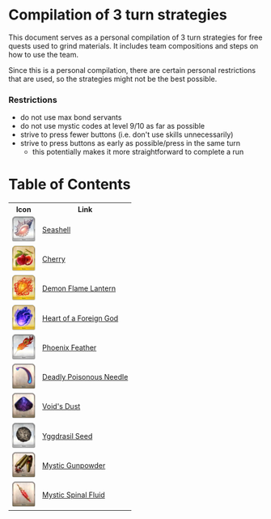 # Compilation of 3 turn strategies

This document serves as a personal compilation of 3 turn strategies for free quests used to grind materials. It includes team compositions and steps on how to use the team. 

Since this is a personal compilation, there are certain personal restrictions that are used, so the strategies might not be the best possible.

### Restrictions

- do not use max bond servants
- do not use mystic codes at level 9/10 as far as possible
- strive to press fewer buttons (i.e. don't use skills unnecessarily)
- strive to press buttons as early as possible/press in the same turn
  - this potentially makes it more straightforward to complete a run

# Table of Contents

<table>
	<tr>
		<th>Icon</th>
		<th>Link</th>
	</tr>
	<tr>
		<td>
			<img src="./icons/Seashell of Reminiscence.png" height="50px"/>
		</td>
		<td>
			<a href="/strategies/seashell.md">Seashell</a>
		</td>
	</tr>
	<tr>
		<td>
			<img src="./icons/Fruit of Longevity.png" height="50px"/>
		</td>
		<td>
			<a href="/strategies/cherry.md">Cherry</a>
		</td>
	</tr>
	<tr>
		<td>
			<img src="./icons/Demon Flame Lantern.png" height="50px"/>
		</td>
		<td>
			<a href="/strategies/demon flame lantern.md">Demon Flame Lantern</a>
		</td>
	</tr>
	<tr>
		<td>
			<img src="./icons/Heart of a Foreign God.png" height="50px"/>
		</td>
		<td>
			<a href="/strategies/heart.md">Heart of a Foreign God</a>
		</td>
	</tr>
	<tr>
		<td>
			<img src="./icons/Phoenix Feather.png" height="50px"/>
		</td>
		<td>
			<a href="/strategies/feather.md">Phoenix Feather</a>
		</td>
	</tr>
	<tr>
		<td>
			<img src="./icons/Deadly Poisonous Needle.png" height="50px"/>
		</td>
		<td>
			<a href="/strategies/deadly poisonous needle.md">Deadly Poisonous Needle</a>
		</td>
	</tr>
	<tr>
		<td>
			<img src="./icons/Void's Dust.png" height="50px"/>
		</td>
		<td>
			<a href="/strategies/void's dust.md">Void's Dust</a>
		</td>
	</tr>
	<tr>
		<td>
			<img src="./icons/Yggdrasil Seed.png" height="50px"/>
		</td>
		<td>
			<a href="/strategies/seed.md">Yggdrasil Seed</a>
		</td>
	</tr>
	<tr>
		<td>
			<img src="./icons/Mystic Gunpowder.png" height="50px"/>
		</td>
		<td>
			<a href="/strategies/gunpowder.md">Mystic Gunpowder</a>
		</td>
	</tr>
	<tr>
		<td>
			<img src="./icons/Mystic Spinal Fluid.png" height="50px"/>
		</td>
		<td>
			<a href="/strategies/spinal fluid.md">Mystic Spinal Fluid</a>
		</td>
	</tr>
</table>



